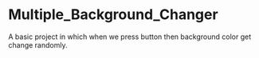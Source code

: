 # Multiple_Background_Changer
A basic project in which when we press button then background color get change randomly.
